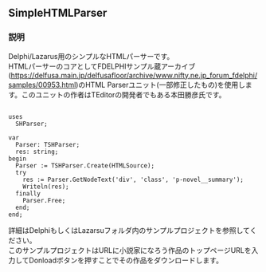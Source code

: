 ## SimpleHTMLParser

### 説明
Delphi/Lazarus用のシンプルなHTMLパーサーです。<br>
HTMLパーサーのコアとしてFDELPHIサンプル蔵アーカイブ(https://delfusa.main.jp/delfusafloor/archive/www.nifty.ne.jp_forum_fdelphi/samples/00953.html)のHTML Parserユニット(一部修正したもの)を使用します。このユニットの作者はTEditorの開発者でもある本田勝彦氏です。<br>

```Delphi

uses
  SHParser;

var
  Parser: TSHParser;
  res: string;
begin
  Parser := TSHParser.Create(HTMLSource);
  try
    res := Parser.GetNodeText('div', 'class', 'p-novel__summary');
    Writeln(res);
  finally
    Parser.Free;
  end;
end;
```

詳細はDelphiもしくはLazarsuフォルダ内のサンプルプロジェクトを参照してください。<br>
このサンプルプロジェクトはURLに小説家になろう作品のトップページURLを入力してDonloadボタンを押すことでその作品をダウンロードします。


